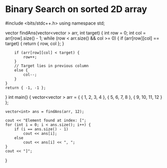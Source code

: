 # Binary Search on sorted 2D array

#include <bits/stdc++.h>
using namespace std;

vector<int> findAns(vector<vector<int> > arr, int target)
{
	int row = 0;
	int col = arr[row].size() - 1;
	while (row < arr.size() && col >= 0) {
		if (arr[row][col] == target) {
			return { row, col };
		}


		if (arr[row][col] < target) {
			row++;
		}
		// Target lies in previous column
		else {
			col--;
		}
	}
	return { -1, -1 };
}
int main()
{
	vector<vector<int> > arr = { { 1, 2, 3, 4 },
								{ 5, 6, 7, 8 },
								{ 9, 10, 11, 12 } };

	vector<int> ans = findAns(arr, 12);

	cout << "Element found at index: [";
	for (int i = 0; i < ans.size(); i++) {
		if (i == ans.size() - 1)
			cout << ans[i];
		else
			cout << ans[i] << ", ";
	}
	cout << "]";
}


